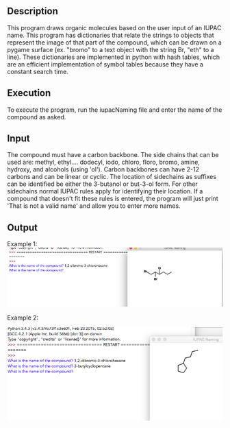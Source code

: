 Description
-------------------
This program draws organic molecules based on the user input of an IUPAC name. This program has dictionaries that relate the strings to objects that represent the image of that part of the compound, which can be drawn on a pygame surface (ex. "bromo" to a text object with the string Br, "eth" to a line). These dictionaries are implemented in python with hash tables, which are an efficient implementation of symbol tables because they have a constant search time.

Execution
-------------------
To execute the program, run the iupacNaming file and enter the name of the compound as asked. 

Input
-------------------
The compound must have a carbon backbone. The side chains that can be used are: methyl, ethyl.... dodecyl, iodo, chloro, floro, bromo, amine, hydroxy, and alcohols (using 'ol'). Carbon backbones can have 2-12 carbons and can be linear or cyclic. The location of sidechains as suffixes can be identified be either the 3-butanol or but-3-ol form. For other sidechains normal IUPAC rules apply for identifying their location. If a compound that doesn't fit these rules is entered, the program will just print 'That is not a valid name' and allow you to enter more names. 

Output
-------------------
Example 1:
![Alt text](https://raw.githubusercontent.com/AlgoPHS/SymbolTables/master/IUPAC-naming/example1.png)

Example 2:

![Alt text](https://raw.githubusercontent.com/AlgoPHS/SymbolTables/master/IUPAC-naming/example2.png)
